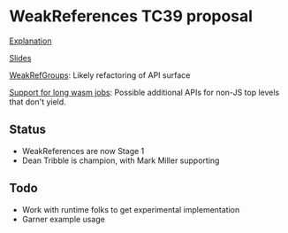 # WeakReferences TC39 proposal

[Explanation](https://github.com/tc39/proposal-weakrefs/blob/master/specs/weakrefs.md)

[Slides](https://github.com/tc39/proposal-weakrefs/blob/master/specs/Weak%20References%20for%20EcmaScript.pdf)

[WeakRefGroups](https://github.com/tc39/proposal-weakrefs/wiki/WeakRefGroups): Likely refactoring of API surface

[Support for long wasm jobs](https://github.com/tc39/proposal-weakrefs/wiki/Support-for-long-wasm-jobs): Possible additional APIs for non-JS top levels that don't yield.


## Status

* WeakReferences are now Stage 1
* Dean Tribble is champion, with Mark Miller supporting

## Todo

* Work with runtime folks to get experimental implementation
* Garner example usage
